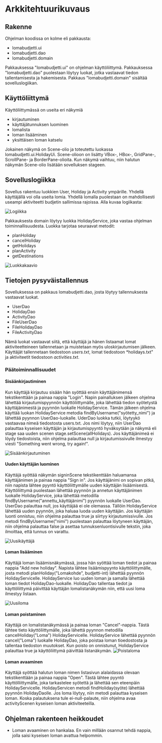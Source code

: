# Arkkitehtuurikuvaus

## Rakenne
Ohjelman koodissa on kolme eli pakkausta:
- lomabudjetti.ui
- lomabudjetti.dao
- lomabudjetti.domain

Pakkauksessa "lomabudjetti.ui" on ohjelman käyttöliittymä.
Pakkauksessa "lomabudjetti.dao" puolestaan löytyy luokat, jotka 
vastaavat tiedon tallentamisesta ja hakemisesta.
Pakkaus "lomabudjetti.domain" sisältää sovelluslogiikan.


## Käyttöliittymä
Käyttöliittymässä on useita eri näkymiä
- kirjautuminen
- käyttäjätunnuksen luominen
- lomalista
- loman lisääminen
- yksittäisen loman katselu

Jokainen näkymä on Scene-olio ja toteutettu luokassa 
lomabudjetti.ui.HolidayUi. Scene-olioon on lisätty VBox-, HBox-, GridPane-, ScrollPane- ja 
BorderPane-olioita. Kun näkymä vaihtuu, niin halutun näkymän Scene-olio 
lisätään sovelluksen stageen.

## Sovelluslogiikka

Sovellus rakentuu luokkien User, Holiday ja Activity ympärille. Yhdellä käyttäjällä voi olla useita lomia. Yhdellä 
lomalla puolestaan on mahdollisesti useampi aktiviteetti budjetin sallimissa rajoissa. Alla kuvaa logiikasta:

![Logiikka](https://github.com/retute/ot-harjoitustyo/blob/master/Lomabudjetti/dokumentaatio/kuvat/lomabudjetti.png)

Pakkauksesta domain löytyy luokka HolidayService, joka vastaa ohjelman toiminnallisuudesta. Luokka tarjotaa seuraavat 
metodit:
- planHoliday
- cancelHoliday
- getHolidays
- planActivity
- getDestinations

![Luokkakaavio](https://github.com/retute/ot-harjoitustyo/blob/master/Lomabudjetti/dokumentaatio/holidayluokkakaavio.png)


## Tietojen pysyväistallennus
Sovelluksessa on pakkaus lomabudjetti.dao, josta löytyy tallennuksesta vastaavat luokat.
- UserDao
- HolidayDao
- ActivityDao
- FileUserDao
- FileHolidayDao
- FileActivityDao

Nämä luokat vastaavat siitä, että käyttäjä ja hänen listaamat lomat aktiviteetteineen tallennetaan ja muistetaan myös uloskirjautumisen 
jälkeen. Käyttäjät tallennetaan tiedostoon *users.txt*, lomat tiedostoon *holidays.txt" ja aktiviteetit tiedostoon *activities.txt*.

### Päätoiminnallisuudet

#### Sisäänkirjautiminen
Kun käyttäjä kirjautuu sisään hän syöttää ensin käyttäjänimensä tekstikenttään ja painaa nappia "Login". Napin painalluksen jälkeen ohjelma 
lähettää kirjautumispyynnön käyttöliittymälle, joka lähettää tiedon syötetystä käyttäjänimestä ja pyynnön luokalle HolidayService. Tämän 
jälkeen ohjelma käyttää luokan HolidayService metodia findByUsername("syötetty_nimi") ja lähettää pyynnon UserDao-luokalle. UderDao luokka 
tutkii, löytyykö vastaavaa nimeä tiedostosta users.txt. Jos nimi löytyy, niin UserDao palauttaa kyseisen käyttäjän ja kirjautumispyyntö 
hyväksytään ja näkymä eli stage saa uuden scenen stage.setScene(allHolidays). Jos käyttäjänimeä ei löydy tiedostoista, niin ohjelma 
palauttaa null ja kirjautumissivulle ilmestyy viesti "Something went wrong, try again!".

![Sisäänkirjautuminen](https://github.com/retute/ot-harjoitustyo/blob/master/Lomabudjetti/dokumentaatio/kuvat/login.png)


#### Uuden käyttäjän luominen
Käyttäjä syöttää näkymän signinScene tekstikenttään haluamansa käyttäjänimen ja painaa nappia "Sign in". Jos käyttäjänimi on sopivan 
pitkä, niin napista lähtee pyyntö käyttöliittymälle uuden käyttäjän lisäämisestä. Käyttöliittymä puolestaan lähettää pyynnön ja annetun 
käyttäjänimen luokalle HolidayService, joka lähettää metodilla findByUsername("annettu_käyttäjänimi") pyynnön luokalle UserDao. UserDao 
palauttaa null, jos käyttäjää ei ole olemassa. Tällöin HolidayService lähettää uuden pyynnön, joka haluaa luoda uuden käyttäjän. Jos 
käyttäjän luonti onnistuu, niin ohjelma palauttaa true ja siirtyy kirjautumissivulle. Jos metodi findByUsername("nimi") puolestaan palauttaa 
löytyneen käyttäjän, niin ohjelma palauttaa false ja asettaa tunnuksenluontisivulle tekstin, joka ilmoittaa, että tunnus on varattu.

![Uusikäyttäjä](https://github.com/retute/ot-harjoitustyo/blob/master/Lomabudjetti/dokumentaatio/kuvat/newuser.png)


#### Loman lisääminen
Käyttäjä loman lisäämisnäkymässä, jossa hän syöttää loman tiedot ja painaa nappia "Add new holiday". Napista lähtee lisäämispyynto 
käyttöliittymälle, josta metodi planHoliday("Lomakohde", budjetti-int) lähettää pyynnön HolidayServicelle. HolidayService luo uuden loman ja 
samalla lähettää loman tiedot HolidayDao-luokalle. HolidayDao tallentaa tiedot ja käyttöliittymä päivittää käyttäjän lomalistanäkymän niin, 
että uusi loma ilmestyy listaan. 

![Uusiloma](https://github.com/retute/ot-harjoitustyo/blob/master/Lomabudjetti/dokumentaatio/kuvat/addholiday.png)


#### Loman poistaminen
Käyttäjä on lomalistanäkymässä ja painaa loman "Cancel"-nappia. Tästä lähtee tieto käyttöliittymälle, joka lähettä pyynnon metodilla 
cancelHoliday("Loma") HolidayServicelle. HolidayService lähettää pyynnön cancel("Loma") luokalle HolidayDao, joka poistaa loman tioedostosta 
ja tallentaa tiedoston muutokset. Kun poisto on onnistunut, HolidayService palauttaa true ja käyttöliittymä päivittää listanäkymän.
![Poistaloma](https://github.com/retute/ot-harjoitustyo/blob/master/Lomabudjetti/dokumentaatio/kuvat/deleteholiday.png)

#### Loman avaaminen
Käyttäjä syöttää halutun loman nimen listasivun alalaidassa olevaan tekstikenttään ja painaa nappia "Open". Tästä lähtee pyyntö 
käyttölliittymälle, joka tarkastelee syötettä ja lähettää sen eteenpäin HolidayServicelle. HolidayServicen metodi findHoliday(syöte) 
lähettää pyynnön HolidayDaolle. Jos loma löytyy, niin metodi palauttaa kyseisen loman. Koska palautuksena tule ei-null-palaute, niin ohjelma 
avaa activityScenen kyseisen loman aktiviteeteilla.

## Ohjelman rakenteen heikkoudet
- Loman avaaminen on hankalaa. En vain millään osannut tehdä nappia, jolla saisi kyseisen loman avattua helpommin.
